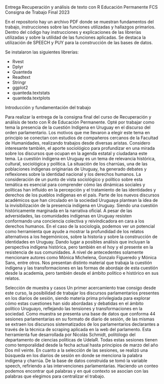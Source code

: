Entrega
Recuperación y análisis de texto con R Educación Permanente FCS Consigna de Trabajo Final 2023

  En el repositorio hay un archivo PDF donde se muestran fundamentos del trabajo, instrucciones sobre las funciones utilizadas y hallazgos primarios.
Dentro del código hay instrucciones y explicaciones de las librerías utilizadas y sobre la utilidad de las funciones aplicadas.  Se destaca la utilización de SPEECH y PUY para la construcción de las bases de datos.

Se instalaron las siguientes librerías:
-	Rvest
-	Dplyr
-	Quanteda
-	Readtext
-	Stringr
-	ggplot2
-	quanteda.textstats
-	quanteda.textplots


Introducción y fundamentación del trabajo

Para realizar la entrega de la consigna final del curso de Recuperación y análisis de texto con R de Educación Permanente. Opté por trabajar como tema la presencia de la cuestión Indígena en Uruguay en el discurso del orden parlamentario. 
	Los motivos que me llevaron a elegir este tema en principio se conectan con estudios de compañeros cercanos de la Facultad de Humanidades, realizando trabajos desde diversas aristas. Considero interesante también, el aporte sociológico para profundizar en una mirada sobre los discursos que ocupan en la agenda estatal y ciudadana este tema. 
	La cuestión indígena en Uruguay es un tema de relevancia histórica, cultural, sociológica y política. La situación de los charrúas, una de las poblaciones indígenas originarias de Uruguay,  ha generado debates y reflexiones sobre la identidad nacional y los derechos humanos. La consideración de un punto de vista sociológico y político sobre esta temática es esencial para comprender cómo las dinámicas sociales y políticas han influido en la percepción y el tratamiento de las identidades y derechos de los pueblos indígenas en el país.
	Parte de los nuevos discursos académicos que han circulado en la sociedad Uruguaya plantean la idea de la invisibilización de la presencia indígena en Uruguay. Siendo una cuestión históricamente marginada en la narrativa oficial. A pesar de las adversidades, las comunidades indígenas en Uruguay resisten conformando una conciencia colectiva y reivindicadora en cara a los derechos humanos. 
	En el caso de la sociología, podemos ver un potencial como herramienta que ayude a mostrar la profundidad de los relatos alternativos a los hegemónicos, sobre la historia y sobre la construcción de identidades en Uruguay. Dando lugar a posibles análisis que incluyan la perspectiva indígena histórica, pero también en el hoy y el presente en la resistencia de sus comunidades.
	A nivel de antecedentes solamente mencionare autores como Mónica Michelena, Gonzalo Figueredo y Mónica Sans, entre otros. Nos presentan distinto material que trabaja la cuestión indígena y las transformaciones en las formas de abordaje de esta cuestión desde la academia, pero también desde el ámbito político e histórico en sus relatos.

Selección de muestra y casos
Un primer acercamiento trae consigo desde este curso, la posibilidad de trabajar los discursos parlamentarios presentes en los diarios de sesión, siendo materia prima privilegiada para explorar cómo estas cuestiones han sido abordadas y debatidas en el ámbito político Uruguayo, reflejando las tensiones y transformaciones en la sociedad.
Como muestra se presenta una base de datos que conforma 44 sesiones parlamentarias en su formato de diario de sesión, de las mismas se extraen los discursos sistematizados de los parlamentarios declarantes a través de la técnica de scraping aplicada en la web del parlamento. Esta herramienta fue desarrollada por  Nicolás Schmidt, politólogo del departamento de ciencias políticas de UdelaR. Todas estas sesiones tienen como temporalidad desde la fecha actual hasta principios de marzo del año Dos mil veinte.
En cuanto a la selección de las sesiones, se realizó una búsqueda en los diarios de sesión en donde se menciona la palabra indígena y charrúa. De la base de datos construida se tomó la variable speech, refiriendo a las intervenciones parlamentarias. Haciendo un conteo podemos encontrar qué palabras y en qué contexto se asocian con las palabras que elegimos para centralizar el trabajo.
